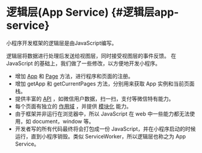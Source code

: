 # 逻辑层\(App Service\) {#逻辑层app-service}

小程序开发框架的逻辑层是由JavaScript编写。

逻辑层将数据进行处理后发送给视图层，同时接受视图层的事件反馈。 在 JavaScript 的基础上，我们做了一些修改，以方便地开发小程序。

* 增加
  [App](https://mp.weixin.qq.com/debug/wxadoc/dev/framework/app-service/app.html)
  和
  [Page](https://mp.weixin.qq.com/debug/wxadoc/dev/framework/app-service/page.html)
  方法，进行程序和页面的注册。
* 增加 getApp 和 getCurrentPages 方法，分别用来获取 App 实例和当前页面栈。
* 提供丰富的
  [API](https://mp.weixin.qq.com/debug/wxadoc/dev/api/)
  ，如微信用户数据，扫一扫，支付等微信特有能力。
* 每个页面有独立的
  [作用域](https://mp.weixin.qq.com/debug/wxadoc/dev/framework/app-service/module.html#文件作用域)
  ，并提供
  [模块化](https://mp.weixin.qq.com/debug/wxadoc/dev/framework/app-service/module.html#模块化)
  能力。
* 由于框架并非运行在浏览器中，所以 JavaScript 在 web 中一些能力都无法使用，如 document，window 等。
* 开发者写的所有代码最终将会打包成一份 JavaScript，并在小程序启动的时候运行，直到小程序销毁。类似 ServiceWorker，所以逻辑层也称之为 App Service。




